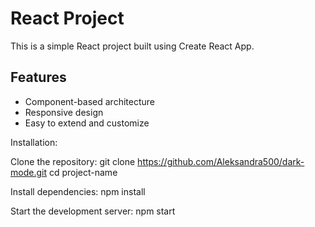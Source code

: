 # React Project

This is a simple React project built using Create React App.

## Features
- Component-based architecture
- Responsive design
- Easy to extend and customize

Installation:

Clone the repository:
git clone https://github.com/Aleksandra500/dark-mode.git
cd project-name

Install dependencies:
npm install

Start the development server:
npm start





